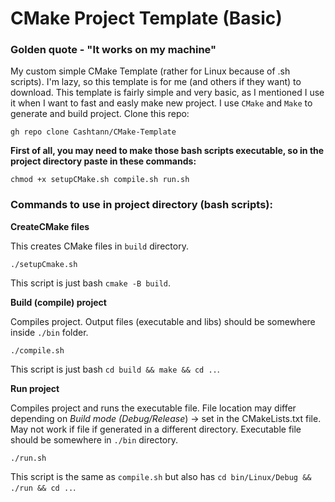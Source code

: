 # CMake Project Template (Basic)

### Golden quote - "It works on my machine"

My custom simple CMake Template (rather for Linux because of .sh scripts). I'm lazy, so this template is for me (and others if they want) to download.
This template is fairly simple and very basic, as I mentioned I use it when I want to fast and easly make new project.
I use `CMake` and `Make` to generate and build project.
Clone this repo:
```
gh repo clone Cashtann/CMake-Template
```

**First of all, you may need to make those bash scripts executable, so in the project directory paste in these commands:**
```
chmod +x setupCMake.sh compile.sh run.sh
```


### Commands to use in project directory (bash scripts):
**CreateCMake files**

This creates CMake files in `build` directory.
 ```
 ./setupCmake.sh
```
This script is just bash `cmake -B build`.

**Build (compile) project**

Compiles project. Output files (executable and libs) should be somewhere inside `./bin` folder.
 ```
 ./compile.sh
```
This script is just bash `cd build && make && cd ..`.

**Run project**

Compiles project and runs the executable file. 
File location may differ depending on *Build mode (Debug/Release*) -> set in the CMakeLists.txt file.
May not work if file if generated in a different directory. Executable file should be somewhere in `./bin` directory.
 ```
 ./run.sh
```
This script is the same as `compile.sh` but also has `cd bin/Linux/Debug && ./run && cd ..`.

